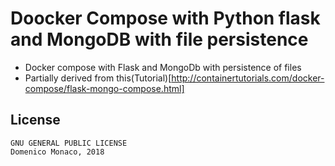 # Doocker Compose with Python flask and MongoDB with file persistence

- Docker compose with Flask and MongoDb with persistence of files
- Partially derived from this(Tutorial)[http://containertutorials.com/docker-compose/flask-mongo-compose.html]

## License
	
	GNU GENERAL PUBLIC LICENSE	 
	Domenico Monaco, 2018